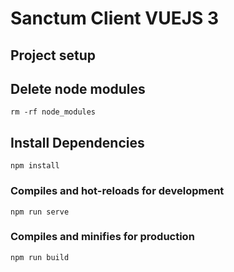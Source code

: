 # Sanctum Client VUEJS 3

## Project setup

## Delete node modules
```
rm -rf node_modules
```
## Install Dependencies
```
npm install
```

### Compiles and hot-reloads for development
```
npm run serve
```

### Compiles and minifies for production
```
npm run build
```
